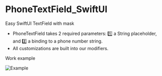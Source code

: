 # PhoneTextField_SwiftUI
 Easy SwiftUI TextField with mask 
 - PhoneTextField takes 2 required parameters: 1️⃣ a String placeholder, and 2️⃣ a binding to a phone number string. 
 - All customizations are built into our modifiers.

Work example 

![Example](https://user-images.githubusercontent.com/42653931/109850677-f6014780-7c7c-11eb-937f-33aa67907a1d.gif)
